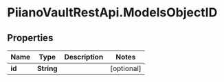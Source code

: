 # PiianoVaultRestApi.ModelsObjectID

## Properties

Name | Type | Description | Notes
------------ | ------------- | ------------- | -------------
**id** | **String** |  | [optional] 


